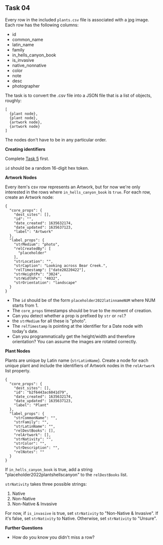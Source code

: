 ## Task 04

Every row in the included `plants.csv` file is associated with a jpg image. Each row has the following columns:

- id
- common_name
- latin_name
- family
- in_hells_canyon_book
- is_invasive
- native_nonnative
- color
- note
- desc
- photographer

The task is to convert the .csv file into a JSON file that is a list of objects, roughly: 

```
[
  {plant node},
  {plant node},
  {artwork node},
  {artwork node}
]
```

The nodes don't have to be in any particular order.

**Creating identifiers**

Complete [Task 5](../task05/REASDME.md) first.

`id` should be a random 16-digit hex token. 

**Artwork Nodes**

Every item's csv row represents an Artwork, but for now we're only interested in the rows where `in_hells_canyon_book` is `true`. For each row, create an Artwork node:

```
{
  "core_props": {
    "dest_sites": [],
    "id": "",
    "date_created": 1635632174,
    "date_updated": 1635637123,
    "label": "Artwork"
  },
  "label_props": {
    "strMedium": "photo",
    "relCreatedBy": [
      "placeholder"
    ],
    "strLocation": "",
    "strCaption": "Looking across Bear Creek.",
    "relTimestamp": ["date20220422"],
    "strHeightPx": "3024",
    "strWidthPx": "4032",
    "strOrientation": "landscape"
  }
}
```

- The `id` should be of the form `placeholder2022latinnameNUM` where NUM starts from 1. 
- The `core_props` timestamps should be true to the moment of creation. 
- Can you detect whether a prop is prefixed by `str` or `rel`? 
- the `strMedium` for all these is "photo".
- The `relTimestamp` is pointing at the identifier for a Date node with today's date.
- Can you programmatically get the height/width and therefore orientation? You can assume the images are rotated correctly. 

**Plant Nodes**

Plants are unique by Latin name (`strLatinName`). Create a node for each unique plant and include the identifiers of Artwork nodes in the `relArtwork` list property.

```
{
  "core_props": {
    "dest_sites": [],
    "id": "b2f6443ac6041d79",
    "date_created": 1635632174,
    "date_updated": 1635637123,
    "label": "Plant"
  },
  "label_props": {
    "strCommonName": "",
    "strFamily": "",
    "strLatinName": "",
    "relDestBooks": [],
    "relArtwork": [],
    "strNativity": "",
    "strColor": "",
    "strDescription": "",
    "relNotes": ""
  }
}
```

If `in_hells_canyon_book` is true, add a string "placeholder2022plantshellscanyon" to the `relDestBooks` list.

`strNativity` takes three possible strings:

1. Native
1. Non-Native
1. Non-Native & Invasive

For now, if `is_invasive` is true, set `strNativity` to "Non-Native & Invasive". If it's false, set `strNativity` to Native. Otherwise, set `strNativity` to "Unsure".

**Further Questions**

- How do you know you didn't miss a row? 
